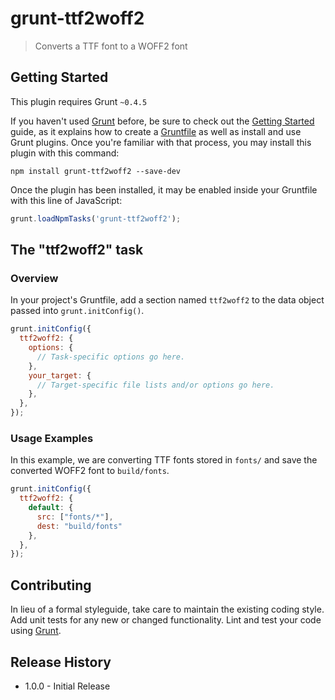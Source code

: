 # grunt-ttf2woff2

> Converts a TTF font to a WOFF2 font

## Getting Started
This plugin requires Grunt `~0.4.5`

If you haven't used [Grunt](http://gruntjs.com/) before, be sure to check out the [Getting Started](http://gruntjs.com/getting-started) guide, as it explains how to create a [Gruntfile](http://gruntjs.com/sample-gruntfile) as well as install and use Grunt plugins. Once you're familiar with that process, you may install this plugin with this command:

```shell
npm install grunt-ttf2woff2 --save-dev
```

Once the plugin has been installed, it may be enabled inside your Gruntfile with this line of JavaScript:

```js
grunt.loadNpmTasks('grunt-ttf2woff2');
```

## The "ttf2woff2" task

### Overview
In your project's Gruntfile, add a section named `ttf2woff2` to the data object passed into `grunt.initConfig()`.

```js
grunt.initConfig({
  ttf2woff2: {
    options: {
      // Task-specific options go here.
    },
    your_target: {
      // Target-specific file lists and/or options go here.
    },
  },
});
```

### Usage Examples

In this example, we are converting TTF fonts stored in `fonts/` and save the converted WOFF2 font to `build/fonts`.

```js
grunt.initConfig({
  ttf2woff2: {
    default: {
      src: ["fonts/*"],
      dest: "build/fonts"
    },
  },
});
```

## Contributing
In lieu of a formal styleguide, take care to maintain the existing coding style. Add unit tests for any new or changed functionality. Lint and test your code using [Grunt](http://gruntjs.com/).

## Release History

* 1.0.0 - Initial Release